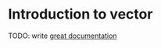 # Introduction to vector

TODO: write [great documentation](http://jacobian.org/writing/what-to-write/)

